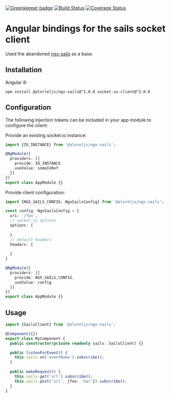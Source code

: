 
[![Greenkeeper badge](https://badges.greenkeeper.io/Alorel/ngx-sails.svg)](https://greenkeeper.io/)
[![Build Status](https://travis-ci.org/Alorel/ngforage.svg?branch=1.0.0)](https://travis-ci.org/Alorel/ngforage)
[![Coverage Status](https://coveralls.io/repos/github/Alorel/ngx-sails/badge.svg?branch=1.0.0)](https://coveralls.io/github/Alorel/ngx-sails?branch=1.0.0)

# Angular bindings for the sails socket client

Used the abandoned [ngx-sails](https://github.com/brandom/ngx-sails) as a base.

## Installation

Angular 8:

```
npm install @alorleljs/ngx-sails@^1.0.0 socket.io-client@^2.0.0
```

## Configuration

The following injection tokens can be included in your app module to configure the client:

Provide an existing socket.io instance:

```typescript
import {IO_INSTANCE} from '@aloreljs/ngx-sails';

@NgModule({
  providers: [{
    provide: IO_INSTANCE,
    useValue: someIoRef
  }]
})
export class AppModule {}
```

Provide client configuration:

```typescript
import {NGX_SAILS_CONFIG, NgxSailsConfig} from '@aloreljs/ngx-sails';

const config: NgxSailsConfig = {
  uri: '/foo',
  // socket.io options
  options: {
  
  },
  // default headers
  headers: {
  
  }
}

@NgModule({
  providers: [{
    provide: NGX_SAILS_CONFIG,
    useValue: config
  }]
})
export class AppModule {}
```

## Usage

```typescript
import {SailsClient} from '@aloreljs/ngx-sails';

@Component({})
export class MyComponent {
  public constructor(private readonly sails: SailsClient) {}

  public listenForEvent() {
    this.sails.on('eventName').subscribe();
  }
 
  public makeRequest() {
    this.sails.get('url').subscribe();
    this.sails.post('url', {foo: 'bar'}).subscribe();
  }
}
```
